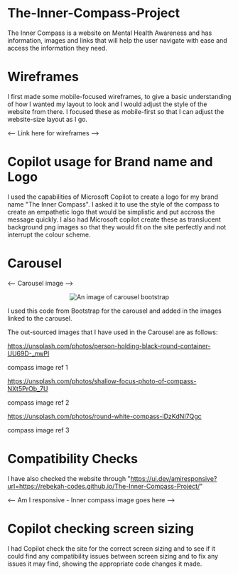 ﻿# The-Inner-Compass-Project

The Inner Compass is a website on Mental Health Awareness and has information, images and links that will help the user navigate with ease and access the information they need.

# Wireframes

I first made some mobile-focused wireframes, to give a basic understanding of how I wanted my layout to look and I would adjust the style of the website from there. I focused these as mobile-first so that I can adjust the website-size layout as I go.

<-- Link here for wireframes -->

#   Copilot usage for Brand name and Logo

I used the capabilities of Microsoft Copilot to create a logo for my brand name "The Inner Compass". I asked it to use the style of the compass to create an empathetic logo that would be simplistic and put accross the message quickly. I also had Microsoft copilot create these as translucent background png images so that they would fit on the site perfectly and not interrupt the colour scheme.

# Carousel

<-- Carousel image -->
<p align="center">
  <img src="https://gyazo.com/824f61fc8e45a4a580fddf77fce606d7" alt="An image of carousel bootstrap" />
</p>

I used this code from Bootstrap for the carousel and added in the images linked to the carousel.

The out-sourced images that I have used in the Carousel are as follows:

https://unsplash.com/photos/person-holding-black-round-container-UU69D-_nwPI

compass image ref 1

https://unsplash.com/photos/shallow-focus-photo-of-compass-NXt5PrOb_7U

compass image ref 2

https://unsplash.com/photos/round-white-compass-iDzKdNI7Qgc

compass image ref 3

# Compatibility Checks

I have also checked the website through "https://ui.dev/amiresponsive?url=https://rebekah-codes.github.io/The-Inner-Compass-Project/"

<-- Am I responsive - Inner compass image goes here -->

# Copilot checking screen sizing

I had Copilot check the site for the correct screen sizing and to see if it could find any compatibility issues between screen sizing and to fix any issues it may find, showing the appropriate code changes it made.
